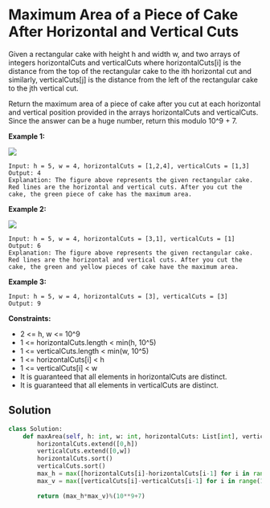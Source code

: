 <h1>Maximum Area of a Piece of Cake After Horizontal and Vertical Cuts</h1>

<p>
Given a rectangular cake with height h and width w, and two arrays of integers horizontalCuts and verticalCuts where horizontalCuts[i] is the distance from the top of the rectangular cake to the ith horizontal cut and similarly, verticalCuts[j] is the distance from the left of the rectangular cake to the jth vertical cut.

Return the maximum area of a piece of cake after you cut at each horizontal and vertical position provided in the arrays horizontalCuts and verticalCuts. Since the answer can be a huge number, return this modulo 10^9 + 7.

<b>Example 1:</b>

<img src="https://assets.leetcode.com/uploads/2020/05/14/leetcode_max_area_2.png">

    Input: h = 5, w = 4, horizontalCuts = [1,2,4], verticalCuts = [1,3]
    Output: 4 
    Explanation: The figure above represents the given rectangular cake. Red lines are the horizontal and vertical cuts. After you cut the cake, the green piece of cake has the maximum area.
    
<b>Example 2:</b>

<img src="https://assets.leetcode.com/uploads/2020/05/14/leetcode_max_area_3.png">

    Input: h = 5, w = 4, horizontalCuts = [3,1], verticalCuts = [1]
    Output: 6
    Explanation: The figure above represents the given rectangular cake. Red lines are the horizontal and vertical cuts. After you cut the cake, the green and yellow pieces of cake have the maximum area.
    
<b>Example 3:</b>

    Input: h = 5, w = 4, horizontalCuts = [3], verticalCuts = [3]
    Output: 9
    
<b>Constraints:</b>

- 2 <= h, w <= 10^9
- 1 <= horizontalCuts.length < min(h, 10^5)
- 1 <= verticalCuts.length < min(w, 10^5)
- 1 <= horizontalCuts[i] < h
- 1 <= verticalCuts[i] < w
- It is guaranteed that all elements in horizontalCuts are distinct.
- It is guaranteed that all elements in verticalCuts are distinct.

<h2>Solution</h2>

```python
class Solution:
    def maxArea(self, h: int, w: int, horizontalCuts: List[int], verticalCuts: List[int]) -> int:
        horizontalCuts.extend([0,h])
        verticalCuts.extend([0,w])
        horizontalCuts.sort()
        verticalCuts.sort()
        max_h = max([horizontalCuts[i]-horizontalCuts[i-1] for i in range(1,len(horizontalCuts))])
        max_v = max([verticalCuts[i]-verticalCuts[i-1] for i in range(1,len(verticalCuts))])
        
        return (max_h*max_v)%(10**9+7)
```
